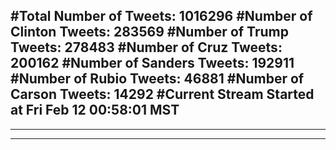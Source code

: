 #Total Number of Tweets: 1016296 
#Number of Clinton Tweets: 283569
#Number of Trump Tweets: 278483
#Number of Cruz Tweets: 200162
#Number of Sanders Tweets: 192911
#Number of Rubio Tweets: 46881
#Number of Carson Tweets: 14292
#Current Stream Started at Fri Feb 12 00:58:01 MST
---
---
---
